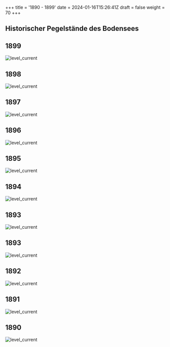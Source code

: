 +++
title = '1890 - 1899'
date = 2024-01-16T15:26:41Z
draft = false
weight = 70
+++

## Historischer Pegelstände des Bodensees

## 1899

![level_current](/images/DE/graphs_historic/longterm_DE_1899.png)

## 1898

![level_current](/images/DE/graphs_historic/longterm_DE_1898.png)

## 1897

![level_current](/images/DE/graphs_historic/longterm_DE_1897.png)

## 1896

![level_current](/images/DE/graphs_historic/longterm_DE_1896.png)

## 1895

![level_current](/images/DE/graphs_historic/longterm_DE_1895.png)

## 1894

![level_current](/images/DE/graphs_historic/longterm_DE_1894.png)

## 1893

![level_current](/images/DE/graphs_historic/longterm_DE_1894.png)

## 1893

![level_current](/images/DE/graphs_historic/longterm_DE_1893.png)

## 1892

![level_current](/images/DE/graphs_historic/longterm_DE_1892.png)

## 1891

![level_current](/images/DE/graphs_historic/longterm_DE_1891.png)

## 1890

![level_current](/images/DE/graphs_historic/longterm_DE_1890.png)